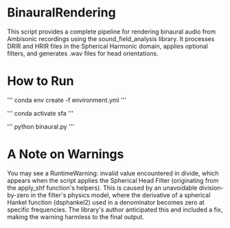 # BinauralRendering
This script provides a complete pipeline for rendering binaural audio from Ambisonic recordings using the sound_field_analysis library. It processes DRIR and HRIR files in the Spherical Harmonic domain, applies optional filters, and generates .wav files for head orientations.

# How to Run
'''
conda env create -f environment.yml
'''

'''
conda activate sfa
'''

'''
python binaural.py
'''

# A Note on Warnings
You may see a RuntimeWarning: invalid value encountered in divide, which appears when the script applies the Spherical Head Filter (originating from the apply_shf function's helpers). This is caused by an unavoidable division-by-zero in the filter's physics model, where the derivative of a spherical Hankel function (dsphankel2) used in a denominator becomes zero at specific frequencies. The library's author anticipated this and included a fix, making the warning harmless to the final output.
